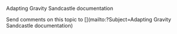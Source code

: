 ﻿Adapting Gravity Sandcastle documentation



Send comments on this topic to [](mailto:?Subject=Adapting Gravity Sandcastle documentation)
